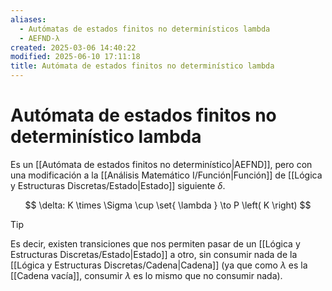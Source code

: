 ```yaml
---
aliases:
  - Autómatas de estados finitos no determinísticos lambda
  - AEFND-λ
created: 2025-03-06 14:40:22
modified: 2025-06-10 17:11:18
title: Autómata de estados finitos no determinístico lambda
---
```


# Autómata de estados finitos no determinístico lambda

Es un [[Autómata de estados finitos no determinístico|AEFND]], pero con una modificación a la [[Análisis Matemático I/Función|Función]] de [[Lógica y Estructuras Discretas/Estado|Estado]] siguiente $\delta$.

$$
\delta: K \times \Sigma \cup \set{ \lambda } \to P \left( K \right)
$$

> [!tip]
> Es decir, existen transiciones que nos permiten pasar de un [[Lógica y Estructuras Discretas/Estado|Estado]] a otro, sin consumir nada de la [[Lógica y Estructuras Discretas/Cadena|Cadena]] (ya que como $\lambda$ es la [[Cadena vacía]], consumir $\lambda$ es lo mismo que no consumir nada).
